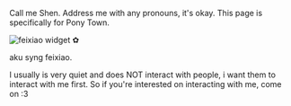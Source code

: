 Call me Shen. Address me with any pronouns, it's okay. This page is specifically for Pony Town.

![feixiao widget ✿](https://64.media.tumblr.com/d1c59f6b2943db1d91c0376a74ea7805/918c2369172e4c80-34/s250x400/0cf7f211311df15271678a4dd258302f1889bedb.pnj)


aku syng feixiao.

I usually is very quiet and does NOT interact with people, i want them to interact with me first. So if you're interested on interacting with me, come on :3
